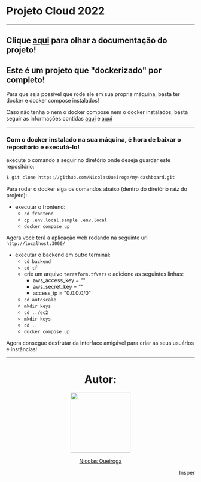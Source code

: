 # Projeto Cloud 2022
---
Clique [aqui](https://cloud-docs.vercel.app/) para olhar a documentação do projeto!
---

## Este é um projeto que "dockerizado" por completo!
Para que seja possível que rode ele em sua propria máquina, basta ter docker e docker compose instalados!

Caso não tenha o nem o docker compose nem o docker instalados, basta seguir as informações contidas [aqui](https://docs.docker.com/engine/install/ubuntu/) e [aqui](https://docs.docker.com/compose/install/linux/)

---
### Com o docker instalado na sua máquina, é hora de baixar o repositório e executá-lo!

execute o comando a seguir no diretório onde deseja guardar este repositório:
```bash
$ git clone https://github.com/NicolasQueiroga/my-dashboard.git
```

Para rodar o docker siga os comandos abaixo (dentro do diretório raiz do projeto):

- executar o frontend:
  - `cd frontend`
  - `cp .env.local.sample .env.local`
  - `docker compose up`

Agora você terá a aplicação web rodando na seguinte url `http://localhost:3000/`

- executar o backend em outro terminal:
  - `cd backend`
  - `cd tf`
  - crie um arquivo `terraform.tfvars` e adicione as seguintes linhas:
    - aws_access_key = ""
    - aws_secret_key = ""
    - access_ip = "0.0.0.0/0"
  - `cd autoscale`
  - `mkdir keys`
  - `cd ../ec2`
  - `mkdir keys`
  - `cd ..`
  - `docker compose up`

Agora consegue desfrutar da interface amigável para criar as seus usuários e instâncias!

---
<div align="center">
  <h1>Autor:</h1>
  <kbd>
  <img src="https://github.com/NicolasQueiroga.png" style="height:160px; width:auto;">
  </kbd>
    
   <br>
  
  [Nicolas Queiroga](https://github.com/NicolasQueiroga)
  


  <div align="right">
    <p>Insper</p>
  </div>
</div>
